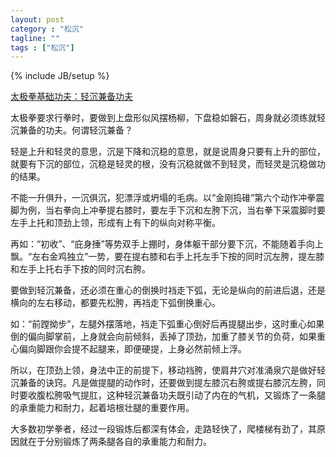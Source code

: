 ```yaml
---
layout: post
category : "松沉"
tagline: ""
tags : ["松沉"]
---
```

{% include JB/setup %}

[太极拳基础功夫：轻沉兼备功夫](http://mp.weixin.qq.com/s?__biz=MzA5NDE2NDYwNQ==&mid=201109130&idx=2&sn=81daadf95477f1dd99f9efe1ca55df71&key=79cf83ea5128c3e50ed2ba6c9b6631b92c26f5d77ea2ef739625b47788418d81b435a2961d2fc69c2efc394e5db0161f&ascene=0&uin=MTE3OTExMjE0MQ%3D%3D&devicetype=iMac+MacBookPro11%2C1+OSX+OSX+10.10+build(14A389)&version=11020012&pass_ticket=48xy2qwuELYjWREMKF7Ewza0ceaEo2RVPMOPuLZ5p9HDmQ7JGPzyeFTFLMfxZ7Mt)

太极拳要求行拳时，要做到上盘形似风摆杨柳，下盘稳如磐石，周身就必须练就轻沉兼备的功夫。何谓轻沉兼备？

轻是上升和轻灵的意思，沉是下降和沉稳的意思，就是说周身只要有上升的部位，就要有下沉的部位，沉稳是轻灵的根，没有沉稳就做不到轻灵，而轻灵是沉稳做功的结果。

不能一升俱升，一沉俱沉，犯漂浮或坍塌的毛病。以“金刚捣碓”第六个动作冲拳震脚为例，当右拳向上冲拳提右膝时，要左手下沉和左胯下沉，当右拳下采震脚时要左手上托和顶劲上领，形成有上有下的纵向对称平衡。

再如：“初收”、“庇身捶”等势双手上掤时，身体躯干部分要下沉，不能随着手向上飘。“左右金鸡独立”一势，要在提右膝和右手上托左手下按的同时沉左胯，提左膝和左手上托右手下按的同时沉右胯。

要做到轻沉兼备，还必须在重心的倒换时裆走下弧，无论是纵向的前进后退，还是横向的左右移动，都要先松胯，再裆走下弧倒换重心。

如：“前蹚拗步”，左腿外摆落地，裆走下弧重心倒好后再提腿出步，这时重心如果倒的偏向脚掌前，上身就会向前倾斜，丢掉了顶劲，加重了膝关节的负荷，如果重心偏向脚跟你会提不起腿来，即便硬提，上身必然前倾上浮。

所以，在顶劲上领，身法中正的前提下，移动裆胯，使肩井穴对准涌泉穴是做好轻沉兼备的诀窍。凡是做提腿的动作时，还要做到提左膝沉右胯或提右膝沉左胯，同时要收腹松胯吸气提肛，这种轻沉兼备功夫既引动了内在的气机，又锻炼了一条腿的承重能力和耐力，起着培根壮腿的重要作用。

大多数初学拳者，经过一段锻炼后都深有体会，走路轻快了，爬楼梯有劲了，其原因就在于分别锻炼了两条腿各自的承重能力和耐力。